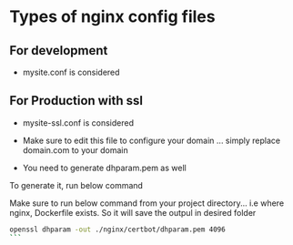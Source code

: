 # Types of nginx config files

## For development

* mysite.conf is considered

## For Production with ssl

* mysite-ssl.conf is considered

* Make sure to edit this file to configure your domain ... simply replace domain.com to your domain

* You need to generate dhparam.pem as well

To generate it, run below command

Make sure to run below command from your project directory... i.e where nginx, Dockerfile exists.
So it will save the outpul in desired folder

````sh
openssl dhparam -out ./nginx/certbot/dhparam.pem 4096
```
